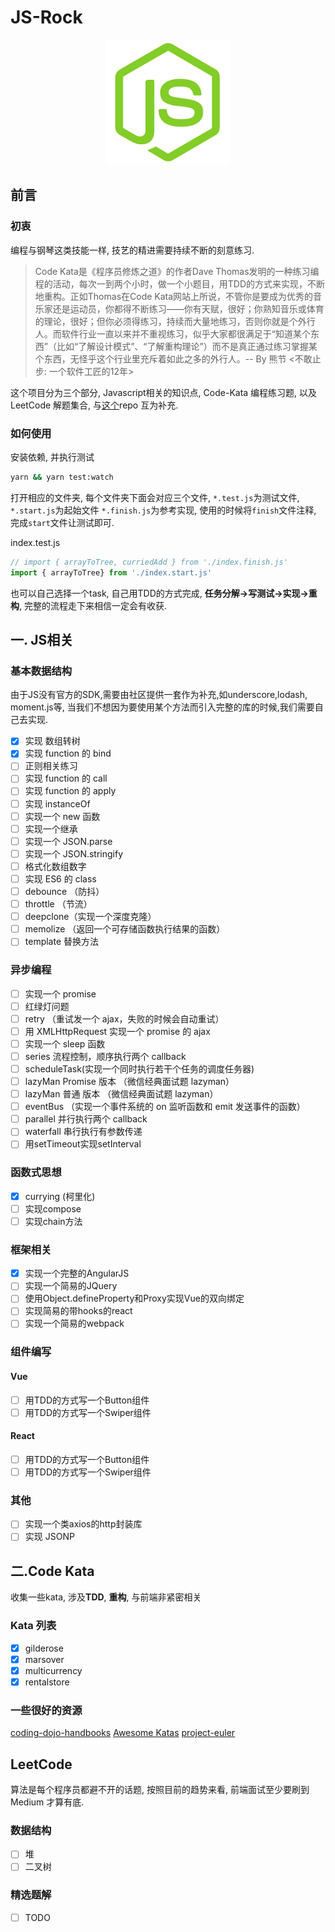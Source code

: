 # JS-Rock

<p align="center">
  <a href="#">
    <img width="200" src="./assets/js-rock.png"></img>
  </a>
</p>

## 前言

### 初衷

编程与钢琴这类技能一样, 技艺的精进需要持续不断的刻意练习.  

> Code Kata是《程序员修炼之道》的作者Dave Thomas发明的一种练习编程的活动，每次一到两个小时，做一个小题目，用TDD的方式来实现，不断地重构。正如Thomas在Code Kata网站上所说，不管你是要成为优秀的音乐家还是运动员，你都得不断练习——你有天赋，很好；你熟知音乐或体育的理论，很好；但你必须得练习，持续而大量地练习，否则你就是个外行人。而软件行业一直以来并不重视练习，似乎大家都很满足于“知道某个东西”（比如“了解设计模式”、“了解重构理论”）而不是真正通过练习掌握某个东西，无怪乎这个行业里充斥着如此之多的外行人。-- By 熊节 <不敢止步: 一个软件工匠的12年>

这个项目分为三个部分, Javascript相关的知识点, Code-Kata 编程练习题, 以及 LeetCode 解题集合, 与[这个](https://github.com/chenxiaoyao6228/blog)repo 互为补充.

### 如何使用

安装依赖, 并执行测试

```bash
yarn && yarn test:watch
```

打开相应的文件夹, 每个文件夹下面会对应三个文件, `*.test.js`为测试文件, `*.start.js`为起始文件 `*.finish.js`为参考实现, 使用的时候将`finish`文件注释, 完成`start`文件让测试即可.

index.test.js

```js
// import { arrayToTree, curriedAdd } from './index.finish.js'
import { arrayToTree} from './index.start.js'
```

 也可以自己选择一个task, 自己用TDD的方式完成, **任务分解->写测试->实现->重构**, 完整的流程走下来相信一定会有收获.

## 一. JS相关

### 基本数据结构

由于JS没有官方的SDK,需要由社区提供一套作为补充,如underscore,lodash, moment.js等, 当我们不想因为要使用某个方法而引入完整的库的时候,我们需要自己去实现.

- [x] 实现 数组转树
- [x] 实现 function 的 bind
- [ ] 正则相关练习
- [ ] 实现 function 的 call
- [ ] 实现 function 的 apply
- [ ] 实现 instanceOf
- [ ] 实现一个 new 函数
- [ ] 实现一个继承
- [ ] 实现一个 JSON.parse
- [ ] 实现一个 JSON.stringify
- [ ] 格式化数组数字
- [ ] 实现 ES6 的 class
- [ ] debounce （防抖）
- [ ] throttle （节流）
- [ ] deepclone（实现一个深度克隆）
- [ ] memolize （返回一个可存储函数执行结果的函数）
- [ ] template 替换方法

### 异步编程

- [ ] 实现一个 promise
- [ ] 红绿灯问题
- [ ] retry （重试发一个 ajax，失败的时候会自动重试）
- [ ] 用 XMLHttpRequest 实现一个 promise 的 ajax
- [ ] 实现一个 sleep 函数
- [ ] series 流程控制，顺序执行两个 callback
- [ ] scheduleTask(实现一个同时执行若干个任务的调度任务器)
- [ ] lazyMan Promise 版本 （微信经典面试题 lazyman）
- [ ] lazyMan 普通 版本 （微信经典面试题 lazyman）
- [ ] eventBus （实现一个事件系统的 on 监听函数和 emit 发送事件的函数）
- [ ] parallel 并行执行两个 callback
- [ ] waterfall 串行执行有参数传递
- [ ] 用setTimeout实现setInterval

### 函数式思想

- [x] currying (柯里化)
- [ ] 实现compose
- [ ] 实现chain方法

### 框架相关

- [x] 实现一个完整的AngularJS
- [ ] 实现一个简易的JQuery
- [ ] 使用Object.defineProperty和Proxy实现Vue的双向绑定
- [ ] 实现简易的带hooks的react
- [ ] 实现一个简易的webpack

### 组件编写

#### Vue

- [ ] 用TDD的方式写一个Button组件
- [ ] 用TDD的方式写一个Swiper组件

#### React

- [ ] 用TDD的方式写一个Button组件
- [ ] 用TDD的方式写一个Swiper组件

### 其他

- [ ] 实现一个类axios的http封装库
- [ ] 实现 JSONP

## 二.Code Kata

收集一些kata, 涉及**TDD**, **重构**, 与前端非紧密相关

### Kata 列表

- [x] gilderose
- [x] marsover
- [x] multicurrency
- [x] rentalstore

### 一些很好的资源

[coding-dojo-handbooks](https://www.amazon.com/Coding-Dojo-Handbook-Emily-Bache/dp/919811803X)
[Awesome Katas](https://github.com/gamontal/awesome-katas)
[project-euler](https://www.freecodecamp.org/learn/coding-interview-prep/project-euler)

## LeetCode

算法是每个程序员都避不开的话题, 按照目前的趋势来看, 前端面试至少要刷到 Medium 才算有底.

### 数据结构

- [ ] 堆
- [ ] 二叉树

### 精选题解

- [ ] TODO
